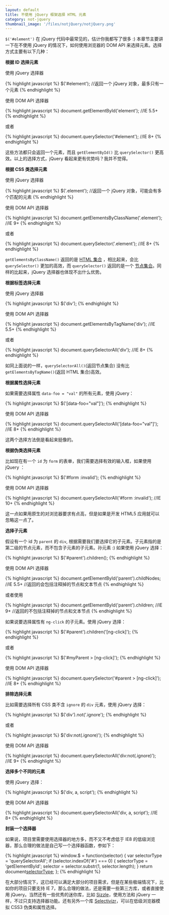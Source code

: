 ```yaml
---
layout: default
title: 不使用 jQuery 框架选择 HTML 元素
category: not-jquery
thumbnail_image: '/files/notjQuery/notjQuery.png'
---
```


`$('#element')` 在 jQuery 代码中最常见的，估计你我都写了很多 :) 本章节主要讲一下在不使用 jQuery 的情况下，如何使用浏览器的 DOM API 来选择元素。选择方式主要有以下几种：

__根据 ID 选择元素__

使用	jQuery 选择器

{% highlight javascript %}
$('#element');
//返回一个 jQuery 对象，最多只有一个元素
{% endhighlight %}

使用 DOM API 选择器

{% highlight javascript %}
document.getElementById('element');
//IE 5.5+
{% endhighlight %}

或者

{% highlight javascript %}
document.querySelector('#element');
//IE 8+
{% endhighlight %}

这些方法都只会返回一个元素，而且  `getElementById()` 比 `querySelector()` 更高效。以上的选择方式，jQuery 看起来更有优势吗？我并不觉得。

__根据 CSS 类选择元素__

使用	jQuery 选择器

{% highlight javascript %}
$('.element');
//返回一个 jQuery 对象，可能会有多个匹配的元素
{% endhighlight %}

使用 DOM API 选择器

{% highlight javascript %}
document.getElementsByClassName('.element');
//IE 9+
{% endhighlight %}

或者

{% highlight javascript %}
document.querySelector('.element');
//IE 8+
{% endhighlight %}

`getElementsByClassName()` 返回的是 <a href="https://developer.mozilla.org/zh-CN/docs/Web/API/HTMLCollection" target="_blank">HTML 集合</a> ，相比起来，会比 `querySelector()` 更加的高效，而 `querySelector()` 返回的是一个 <a href="https://developer.mozilla.org/zh-CN/docs/Web/API/NodeList" target="_blank">节点集合</a>。同样的比起来，jQuery 选择器也体现不出什么优势。

__根据标签选择元素__

使用	jQuery 选择器

{% highlight javascript %}
$('div');
{% endhighlight %}

使用 DOM API 选择器

{% highlight javascript %}
document.getElementsByTagName('div');
//IE 5.5+
{% endhighlight %}

或者

{% highlight javascript %}
document.querySelectorAll('div');
//IE 8+
{% endhighlight %}

如同上面说的一样，`querySelectorAll()`(返回节点集合) 没有比 `getElementsByTagName()`(返回 HTML 集合)高效。

__根据属性选择元素__

如果需要选择属性 `data-foo = "val"` 的所有元素，使用 jQuery：

{% highlight javascript %}
$('[data-foo="val"]');
{% endhighlight %}

使用 DOM API 选择器

{% highlight javascript %}
document.querySelectorAll('[data-foo="val"]');
//IE 8+
{% endhighlight %}

这两个选择方法倒是看起来挺像的。

__根据伪类选择元素__

比如现在有一个 `id` 为 `form` 的表单，我们需要选择有效的输入框，如果使用 jQuery ：

{% highlight javascript %}
$('#form :invalid');
{% endhighlight %}

使用 DOM API 选择器

{% highlight javascript %}
document.querySelectorAll('#form :invalid');
//IE 10+
{% endhighlight %}

这一点如果用原生的对浏览器要求有点高，但是如果是开发 HTML5 应用就可以忽略这一点了。

__选择子元素__

假设有一个 id 为 `parent` 的 `div`, 根据需要我们要选择它的子元素。子元素指的是第二级的节点元素，而不包含子元素的子元素。孙元素 :) 如果使用 jQuery 选择：

{% highlight javascript %}
$('#parent').children();
{% endhighlight %}

使用 DOM API 选择器

{% highlight javascript %}
document.getElementById('parent').childNodes;
//IE 5.5+
//返回的会包括注释掉的节点和文本节点
{% endhighlight %}

或者使用

{% highlight javascript %}
document.getElementById('parent').children;
//IE 9+
//返回的不包括注释掉的节点和文本节点
{% endhighlight %}

如果说要选择属性有 `ng-click` 的子元素。使用 jQuery 选择：

{% highlight javascript %}
$('#parent').children('[ng-click]');
{% endhighlight %}

或者

{% highlight javascript %}
$('#myParent > [ng-click]');
{% endhighlight %}

使用 DOM API 选择器

{% highlight javascript %}
document.querySelector('#parent > [ng-click]');
//IE 8+
{% endhighlight %}

__排除选择元素__

比如需要选择所有 CSS 类不含 `ignore` 的 `div` 元素，使用 jQuery 选择：

{% highlight javascript %}
$('div').not('.ignore');
{% endhighlight %}

或者

{% highlight javascript %}
$('div:not(.ignore)');
{% endhighlight %}

使用 DOM API 选择器

{% highlight javascript %}
document.querySelectorAll('div:not(.ignore)');
//IE 9+
{% endhighlight %}

__选择多个不同的元素__

使用 jQuery 选择：

{% highlight javascript %}
$('div, a, script');
{% endhighlight %}


使用 DOM API 选择器

{% highlight javascript %}
document.querySelectorAll('div, a, script');
//IE 8+
{% endhighlight %}

__封装一个选择器__

如果说，项目里需要使用选择器的地方多，而不又不考虑低于 IE8 的低级浏览器，那么合理的做法是自己写一个选择器函数，参如下：

{% highlight javascript %}
window.$ = function(selector) {
    var selectorType = 'querySelectorAll';
    if (selector.indexOf('#') === 0) {
        selectorType = 'getElementById';
        selector = selector.substr(1, selector.length);
    }
    return document[selectorType](selector);
};
{% endhighlight %}

在大部分情况下，这已经可以满足大部分的项目需求，但是在某些极端情况下，比如你的项目只要支持 IE 7，那么合理的做法，还是需要一些第三方库，或者直接使用 jQuery。当然还有一些优秀的迷你库，比如 <a href="http://sizzlejs.com/" target="_blank">Sizzle</a>，使用方法和 jQuery 一样，不过只支持选择器功能。还有另外一个库 <a href="http://selectivizr.com/" target="_blank">Selectivizr</a>，可以在低级浏览器模拟 CSS3 伪类和属性选择。
